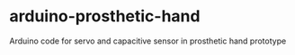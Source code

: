 # arduino-prosthetic-hand
Arduino code for servo and capacitive sensor in prosthetic hand prototype
